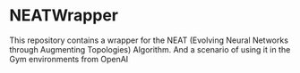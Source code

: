 # NEATWrapper
This repository contains a wrapper for the NEAT (Evolving Neural Networks through Augmenting Topologies) Algorithm. And a scenario of using it in the Gym environments from OpenAI
